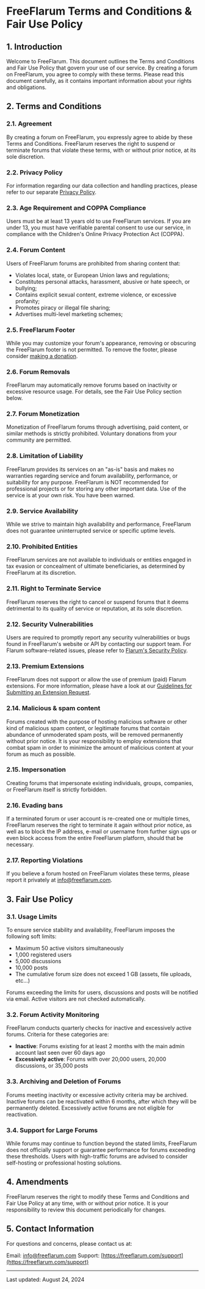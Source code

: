 # FreeFlarum Terms and Conditions & Fair Use Policy

## 1. Introduction

Welcome to FreeFlarum. This document outlines the Terms and Conditions and Fair Use Policy that govern your use of our service. By creating a forum on FreeFlarum, you agree to comply with these terms. Please read this document carefully, as it contains important information about your rights and obligations.

## 2. Terms and Conditions

### 2.1. Agreement
By creating a forum on FreeFlarum, you expressly agree to abide by these Terms and Conditions. FreeFlarum reserves the right to suspend or terminate forums that violate these terms, with or without prior notice, at its sole discretion.

### 2.2. Privacy Policy
For information regarding our data collection and handling practices, please refer to our separate [Privacy Policy](https://docs.freeflarum.com/legal/privacy-policy).

### 2.3. Age Requirement and COPPA Compliance
Users must be at least 13 years old to use FreeFlarum services. If you are under 13, you must have verifiable parental consent to use our service, in compliance with the Children's Online Privacy Protection Act (COPPA).

### 2.4. Forum Content
Users of FreeFlarum forums are prohibited from sharing content that:

- Violates local, state, or European Union laws and regulations;
- Constitutes personal attacks, harassment, abusive or hate speech, or bullying;
- Contains explicit sexual content, extreme violence, or excessive profanity;
- Promotes piracy or illegal file sharing;
- Advertises multi-level marketing schemes;

### 2.5. FreeFlarum Footer
While you may customize your forum's appearance, removing or obscuring the FreeFlarum footer is not permitted. To remove the footer, please consider [making a donation](https://freeflarum.com/donate).

### 2.6. Forum Removals
FreeFlarum may automatically remove forums based on inactivity or excessive resource usage. For details, see the Fair Use Policy section below.

### 2.7. Forum Monetization
Monetization of FreeFlarum forums through advertising, paid content, or similar methods is strictly prohibited. Voluntary donations from your community are permitted.

### 2.8. Limitation of Liability
FreeFlarum provides its services on an "as-is" basis and makes no warranties regarding service and forum availability, performance, or suitability for any purpose.
FreeFlarum is NOT recommended for professional projects or for storing any other important data. Use of the service is at your own risk. You have been warned.

### 2.9. Service Availability
While we strive to maintain high availability and performance, FreeFlarum does not guarantee uninterrupted service or specific uptime levels.

### 2.10. Prohibited Entities
FreeFlarum services are not available to individuals or entities engaged in tax evasion or concealment of ultimate beneficiaries, as determined by FreeFlarum at its discretion.

### 2.11. Right to Terminate Service
FreeFlarum reserves the right to cancel or suspend forums that it deems detrimental to its quality of service or reputation, at its sole discretion.

### 2.12. Security Vulnerabilities
Users are required to promptly report any security vulnerabilities or bugs found in FreeFlarum's website or API by contacting our support team. For Flarum software-related issues, please refer to [Flarum's Security Policy](https://github.com/flarum/flarum/security).

### 2.13. Premium Extensions
FreeFlarum does not support or allow the use of premium (paid) Flarum extensions. For more information, please have a look at our [Guidelines for Submitting an Extension Request](https://support.freeflarum.com/d/71).

### 2.14. Malicious & spam content
Forums created with the purpose of hosting malicious software or other kind of malicious spam content, or legitimate forums that contain abundance of unmoderated spam posts, will be removed permanently without prior notice. It is your responsibility to employ extensions that combat spam in order to minimize the amount of malicious content at your forum as much as possible.

### 2.15. Impersonation
Creating forums that impersonate existing individuals, groups, companies, or FreeFlarum itself is strictly forbidden.

### 2.16. Evading bans
If a terminated forum or user account is re-created one or multiple times, FreeFlarum reserves the right to terminate it again without prior notice, as well as to block the IP address, e-mail or username from further sign ups or even block access from the entire FreeFlarum platform, should that be necessary.

### 2.17. Reporting Violations
If you believe a forum hosted on FreeFlarum violates these terms, please report it privately at [info@freeflarum.com](mailto:info@freeflarum.com).

## 3. Fair Use Policy

### 3.1. Usage Limits
To ensure service stability and availability, FreeFlarum imposes the following soft limits:
- Maximum 50 active visitors simultaneously
- 1,000 registered users
- 5,000 discussions
- 10,000 posts
- The cumulative forum size does not exceed 1 GB (assets, file uploads, etc...)

Forums exceeding the limits for users, discussions and posts will be notified via email. Active visitors are not checked automatically.

### 3.2. Forum Activity Monitoring
FreeFlarum conducts quarterly checks for inactive and excessively active forums. Criteria for these categories are:
- **Inactive**: Forums existing for at least 2 months with the main admin account last seen over 60 days ago
- **Excessively active**: Forums with over 20,000 users, 20,000 discussions, or 35,000 posts

### 3.3. Archiving and Deletion of Forums
Forums meeting inactivity or excessive activity criteria may be archived. Inactive forums can be reactivated within 6 months, after which they will be permanently deleted. Excessively active forums are not eligible for reactivation.

### 3.4. Support for Large Forums
While forums may continue to function beyond the stated limits, FreeFlarum does not officially support or guarantee performance for forums exceeding these thresholds. Users with high-traffic forums are advised to consider self-hosting or professional hosting solutions.

## 4. Amendments

FreeFlarum reserves the right to modify these Terms and Conditions and Fair Use Policy at any time, with or without prior notice. It is your responsibility to review this document periodically for changes.

## 5. Contact Information

For questions and concerns, please contact us at:

Email: [info@freeflarum.com](mailto:info@freeflarum.com)
Support: [https://freeflarum.com/support](https://freeflarum.com/support)

---

Last updated: August 24, 2024
